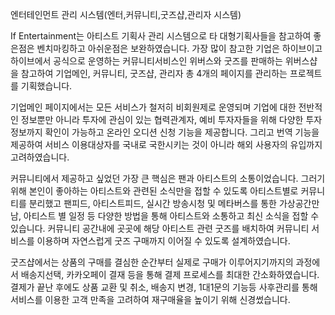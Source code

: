 엔터테인먼트 관리 시스템(엔터,커뮤니티,굿즈샵,관리자 시스템)

If Entertainment는 아티스트 기획사 관리 시스템으로 타 대형기획사들을 참고하여 좋은점은 벤치마킹하고 아쉬운점은 보완하였습니다. 
가장 많이 참고한 기업은 하이브이고 하이브에서 공식으로 운영하는 커뮤니티서비스인 위버스와 굿즈를 판매하는 위버스샵을 참고하여 기업메인, 커뮤니티, 굿즈샵, 관리자 총 4개의 페이지를 관리하는 프로젝트를 기획했습니다.

기업메인 페이지에서는 모든 서비스가 철저히 비회원제로 운영되며 기업에 대한 전반적인 정보뿐만 아니라 투자에 관심이 있는 협력관계자, 예비 투자자들을 위해 다양한 투자정보까지 확인이 가능하고 온라인 오디션 신청 기능을 제공합니다. 
그리고 번역 기능을 제공하여 서비스 이용대상자를 국내로 국한시키는 것이 아니라 해외 사용자의 유입까지 고려하였습니다.

커뮤니티에서 제공하고 싶었던 가장 큰 핵심은 팬과 아티스트의 소통이었습니다. 
그러기 위해 본인이 좋아하는 아티스트와 관련된 소식만을 접할 수 있도록 아티스트별로 커뮤니티를 분리했고 팬피드, 아티스트피드, 실시간 방송시청 및 메타버스를 통한 가상공간만남, 아티스트 별 일정 등 다양한 방법을 통해 아티스트와 소통하고 최신 소식을 접할 수 있습니다. 
커뮤니티 공간내에 곳곳에 해당 아티스트 관련 굿즈를 배치하여 커뮤니티 서비스를 이용하며 자연스럽게 굿즈 구매까지 이어질 수 있도록 설계하였습니다.

굿즈샵에서는 상품의 구매를 결심한 순간부터 실제로 구매가 이루어지기까지의 과정에서 배송지선택, 카카오페이 결재 등을 통해 결제 프로세스를 최대한 간소화하였습니다. 
결제가 끝난 후에도 상품 교환 및 취소, 배송지 변경, 1대1문의 기능등 사후관리를 통해 서비스를 이용한 고객 만족을 고려하여 재구매율을 높이기 위해 신경썼습니다.
